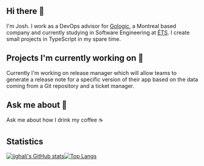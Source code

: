 ## Hi there 👋
I'm Josh. I work as a DevOps advisor for [Gologic](https://www.gologic.ca/), a Montreal based company and currently studying in Software Engineering at [ÉTS](https://www.etsmtl.ca/). I create small projects in TypeScript in my spare time.

## Projects I'm currently working on 🔭
Currently I'm working on release manager which will allow teams to generate a release note for a specific version of their app based on the data coming from a Git repository and a ticket manager.

## Ask me about 💬
Ask me about how I drink my coffee ☕
## Statistics
[![jjghali's GitHub stats](https://github-readme-stats.vercel.app/api?username=jjghali&layout=compact&theme=slateorange&show_icons=true)](https://github.com/anuraghazra/github-readme-stats)[![Top Langs](https://github-readme-stats.vercel.app/api/top-langs/?username=jjghali&layout=compact&theme=slateorange&show_icons=true)](https://github.com/anuraghazra/github-readme-stats)

